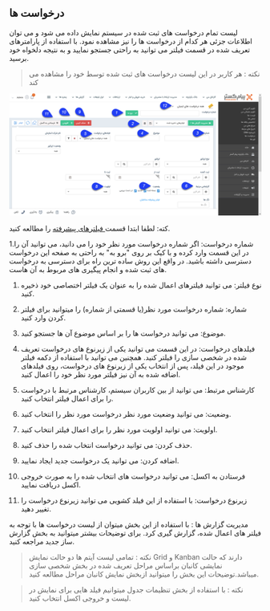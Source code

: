## درخواست ها

لیست تمام درخواست های ثبت شده در سیستم نمایش داده می شود و می توان اطلاعات جزئی هر کدام از درخواست ها را نیز مشاهده نمود. با استفاده از پارامترهای تعریف شده در قسمت فیلتر می توانید به راحتی جستجو نمایید و به نتیجه دلخواه خود برسید.


> نکته : هر کاربر در این لیست درخواست های ثبت شده توسط خود را مشاهده می کند 

![](2020-01-08_9-46-59.png)


کته: لطفا ابتدا قسمت<a href="Advanced-filter%2FAdvanced-filter.md" target="_blank"> فیلترهای پیشرفته</a> را مطالعه کنید.

1.شماره درخواست: اگر شماره درخواست مورد نظر خود را می دانید، می توانید آن را در این قسمت وارد کرده و با کیک بر روی "برو به" به راحتی به صفحه این درخواست دسترسی داشته باشید. در واقع این روش ساده ترین راه برای دسترسی به درخواست های ثبت شده و انجام پیگیری های مربوط به آن هاست.

1. نوع فیلتر:  می توانید فیلترهای اعمال شده را به عنوان یک فیلتر اختصاصی خود ذخیره کنید.

3. شماره: شماره درخواست مورد نظر(یا قسمتی از شماره) را میتوانید برای فیلتر کردن وارد کنید.

4. موضوع: می توانید درخواست ها را بر اساس موضوع آن ها جستجو کنید.

5. فیلدهای درخواست: در این قسمت می توانید یکی از زیرنوع های درخواست تعریف شده در شخصی سازی را فیلتر کنید. همچنین می توانید با استفاده از دکمه فیلتر موجود در این فیلد، پس از انتخاب یکی از زیرنوع های درخواست، روی فیلدهای اضافه شده به آن نیز فیلتر مورد نظر خود را اعمال کنید.

6. کارشناس مرتبط: می توانید از بین کاربران سیستم، کارشناس مرتبط با درخواست را برای اعمال فیلتر انتخاب کنید.

7. وضعیت: می توانید وضعیت  مورد نظر درخواست مورد نظر را انتخاب کنید.

8. اولویت: می توانید اولویت مورد نظر را برای اعمال فیلتر انتخاب کنید.

9. حذف کردن: می توانید درخواست انتخاب شده را حذف کنید.

10. اضافه کردن: می توانید یک درخواست جدید ایجاد نمایید.

11. فرستادن به اکسل: می توانید درخواست های انتخاب شده را به صورت خروجی اکسل دریافت نمایید.

12. زیرنوع درخواست: با استفاده از این فیلد کشویی می توانید زیرنوع درخواست را تغییر دهید.

مدیریت گزارش ها :  با استفاده از این بخش میتوان از لیست درخواست ها با توجه به فیلتر های اعمال شده، گزارش گیری کرد. برای توضیحات بیشتر میتوانید به بخش گزارش ساز جدید مراجعه کنید.

> نکته : تمامی لیست آیتم ها دو حالت نمایش Grid و Kanban دارند که حالت نمایشی کانبان براساس مراحل تعریف شده در بخش شخصی سازی میباشد.توضیحات این بخش را میتوانید ازبخش نمایش کانبان مراحل مطالعه کنید.

> نکته :  با استفاده از بخش تنظیمات جدول میتوانیم فیلد هایی برای نمایش در لیست و خروجی اکسل انتخاب کنید.

